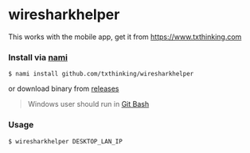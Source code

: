 # wiresharkhelper

This works with the mobile app, get it from https://www.txthinking.com

### Install via [nami](https://github.com/txthinking/nami)

```
$ nami install github.com/txthinking/wiresharkhelper
```
or download binary from [releases](https://github.com/txthinking/wiresharkhelper/releases)

> Windows user should run in [Git Bash](https://gitforwindows.org/)

### Usage

```
$ wiresharkhelper DESKTOP_LAN_IP
```
